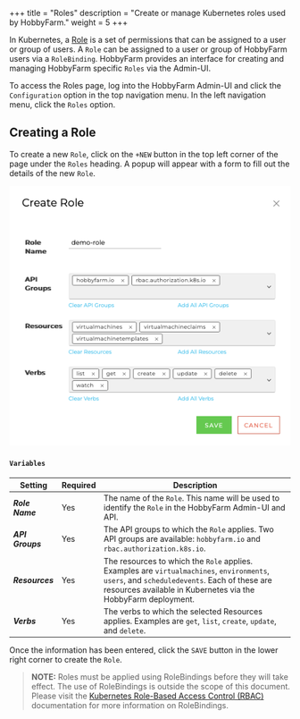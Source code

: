 +++
title = "Roles"
description = "Create or manage Kubernetes roles used by HobbyFarm."
weight = 5
+++

In Kubernetes, a [Role](https://kubernetes.io/docs/reference/access-authn-authz/rbac/#role-and-clusterrole) is a set of permissions that can be assigned to a user or group of users. A `Role` can be assigned to a user or group of HobbyFarm users via a `RoleBinding`. HobbyFarm provides an interface for creating and managing HobbyFarm specific `Roles` via the Admin-UI.

To access the Roles page, log into the HobbyFarm Admin-UI and click the `Configuration` option in the top navigation menu. In the left navigation menu, click the `Roles` option.

## Creating a Role

To create a new `Role`, click on the `+NEW` button in the top left corner of the page under the `Roles` heading. A popup will appear with a form to fill out the details of the new `Role`.

![Role - Basic Information](/images/hobbyfarm-admin-role-create.png)

#### `Variables`
| Setting | Required | Description |
| --- | --- | --- |
| **_Role Name_** | Yes | The name of the `Role`. This name will be used to identify the `Role` in the HobbyFarm Admin-UI and API. |
| **_API Groups_** | Yes | The API groups to which the `Role` applies. Two API groups are available: `hobbyfarm.io` and `rbac.authorization.k8s.io`. |
| **_Resources_** | Yes | The resources to which the `Role` applies. Examples are `virtualmachines`, `environments`, `users`, and `scheduledevents`. Each of these are resources available in Kubernetes via the HobbyFarm deployment. |
| **_Verbs_** | Yes | The verbs to which the selected Resources applies. Examples are `get`, `list`, `create`, `update`, and `delete`. |

Once the information has been entered, click the `SAVE` button in the lower right corner to create the `Role`.

> **NOTE:** Roles must be applied using RoleBindings before they will take effect. The use of RoleBindings is outside the scope of this document. Please visit the [Kubernetes Role-Based Access Control (RBAC)](https://kubernetes.io/docs/reference/access-authn-authz/rbac/) documentation for more information on RoleBindings.
